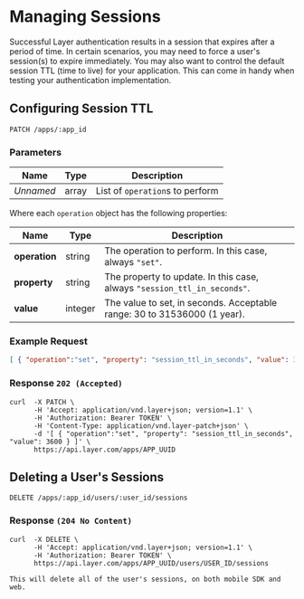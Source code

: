 # Managing Sessions

Successful Layer authentication results in a session that expires after a period of time.  In certain scenarios, you may need to force a user's session(s) to expire immediately.  You may also want to control the default session TTL (time to live) for your application.  This can come in handy when testing your authentication implementation.

## Configuring Session TTL

```request
PATCH /apps/:app_id
```

### Parameters

| Name       |  Type | Description  |
|------------|-------|--------------|
| _Unnamed_  | array | List of `operation`s to perform |

Where each `operation` object has the following properties:

| Name       |  Type | Description  |
|------------|-------|--------------|
| **operation** | string | The operation to perform. In this case, always `"set"`. |
| **property** | string | The property to update. In this case, always `"session_ttl_in_seconds"`. |
| **value** | integer | The value to set, in seconds. Acceptable range: 30 to 31536000 (1 year). |

### Example Request

```json
[ { "operation":"set", "property": "session_ttl_in_seconds", "value": 3600 } ]
```

### Response `202 (Accepted)`

```console
curl  -X PATCH \
      -H 'Accept: application/vnd.layer+json; version=1.1' \
      -H 'Authorization: Bearer TOKEN' \
      -H 'Content-Type: application/vnd.layer-patch+json' \
      -d '[ { "operation":"set", "property": "session_ttl_in_seconds", "value": 3600 } ]' \
      https://api.layer.com/apps/APP_UUID
```

## Deleting a User's Sessions

```request
DELETE /apps/:app_id/users/:user_id/sessions
```

### Response `(204 No Content)`

```console
curl  -X DELETE \
      -H 'Accept: application/vnd.layer+json; version=1.1' \
      -H 'Authorization: Bearer TOKEN' \
      https://api.layer.com/apps/APP_UUID/users/USER_ID/sessions
```

```emphasis
This will delete all of the user's sessions, on both mobile SDK and web.
```
